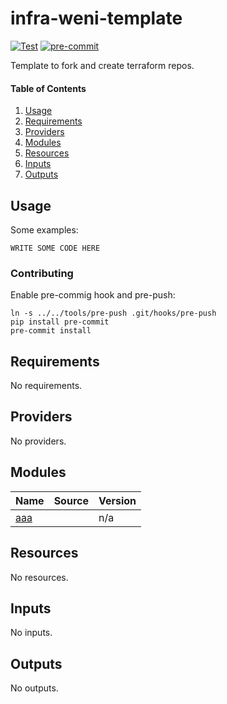 # infra-weni-template

[![Test](https://github.com/weni-ai/infra-weni-template/actions/workflows/test.yml/badge.svg?branch=main)](https://github.com/weni-ai/infra-weni-template/actions/workflows/test.yml) [![pre-commit](https://img.shields.io/badge/pre--commit-enabled-brightgreen?logo=pre-commit)](https://github.com/pre-commit/pre-commit)

Template to fork and create terraform repos.

#### Table of Contents

1. [Usage](#usage)
2. [Requirements](#requirements)
3. [Providers](#providers)
4. [Modules](#modules)
5. [Resources](#resources)
6. [Inputs](#inputs)
7. [Outputs](#outputs)

## Usage

Some examples:

```hcl
WRITE SOME CODE HERE
```

### Contributing

Enable pre-commig hook and pre-push:

```
ln -s ../../tools/pre-push .git/hooks/pre-push
pip install pre-commit
pre-commit install
```

<!-- BEGINNING OF PRE-COMMIT-TERRAFORM DOCS HOOK -->
## Requirements

No requirements.

## Providers

No providers.

## Modules

| Name | Source | Version |
|------|--------|---------|
| <a name="module_aaa"></a> [aaa](#module\_aaa) |  | n/a |

## Resources

No resources.

## Inputs

No inputs.

## Outputs

No outputs.
<!-- END OF PRE-COMMIT-TERRAFORM DOCS HOOK -->

